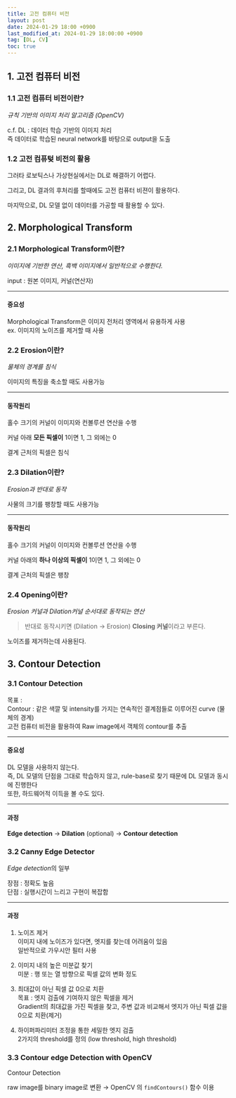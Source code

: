 ```yaml
---
title: 고전 컴퓨터 비전
layout: post
date: 2024-01-29 18:00 +0900
last_modified_at: 2024-01-29 18:00:00 +0900
tag: [DL, CV]
toc: true
---
```


## 1. 고전 컴퓨터 비전

### 1.1 고전 컴퓨터 비전이란?

*규칙 기반의 이미지 처리 알고리즘 (OpenCV)*

c.f. DL : 데이터 학습 기반의 이미지 처리<br>
즉 데이터로 학습된 neural network를 바탕으로 output을 도출

### 1.2 고전 컴퓨텆 비전의 활용

그러타 로보틱스나 가상현실에서는 DL로 해결하기 어렵다.

그리고, DL 결과의 후처리를 할때에도 고전 컴퓨터 비젼이 활용하다.

마지막으로, DL 모델 없이 데이터를 가공할 때 활용할 수 있다.

## 2. Morphological Transform

### 2.1 Morphological Transform이란?

*이미지에 기반한 연산, 흑백 이미지에서 일반적으로 수행한다.*

input : 원본 이미지, 커널(연산자)

---

#### 중요성

Morphological Transform은 이미지 전처리 영역에서 유용하게 사용<br>
ex. 이미지의 노이즈를 제거할 때 사용

### 2.2 Erosion이란?

*물체의 경계를 침식*

이미지의 특징을 축소할 때도 사용가능

---

#### 동작원리

홀수 크기의 커널이 이미지와 컨볼루션 연산을 수행

커널 아래 **모든 픽셀이** 1이면 1, 그 외에는 0

결계 근처의 픽셀은 침식

### 2.3 Dilation이란?

*Erosion과 반대로 동작*

사물의 크기를 팽창할 때도 사용가능

---

#### 동작원리

홀수 크기의 커널이 이미지와 컨볼루션 연산을 수행

커널 아래의 **하나 이상의 픽셀이** 1이면 1, 그 외에는 0

결계 근처의 픽셀은 팽창

### 2.4 Opening이란?

*Erosion 커널과 Dilation커널 순서대로 동작되는 연산*

>반대로 동작시키면 (Dilation $\rightarrow$ Erosion) **Closing 커널**이라고 부른다.

노이즈를 제거하는데 사용된다.

## 3. Contour Detection

### 3.1 Contour Detection

목표 : <br>Contour : 같은 색깔 및 intensity를 가지는 연속적인 결계점들로 이루어진 curve (물체의 경계)<br>고전 컴퓨터 비전을 활용하여 Raw image에서 객체의 contour를 추출

---

#### 중요성

DL 모델을 사용하지 않는다.<br>
즉, DL 모델의 단점을 그대로 학습하지 않고, rule-base로 찾기 때문에 DL 모델과 동시에 진행한다<br>
또한, 하드웨어적 이득을 볼 수도 있다.

---

#### 과정

**Edge detection** $\rightarrow$ **Dilation** (optional) $\rightarrow$ **Contour detection**

### 3.2 Canny Edge Detector

*Edge detection*의 일부

장점 : 정확도 높음<br>
단점 : 실행시간이 느리고 구현이 복잡함

---

#### 과정

1. 노이즈 제거<br>
이미지 내에 노이즈가 있다면, 엣지를 찾는데 어려움이 있음<br>
일반적으로 가우시안 필터 사용

2. 이미지 내의 높은 미분값 찾기<br>
미분 : 행 또는 열 방향으로 픽셀 값의 변화 정도

3. 최대값이 아닌 픽셀 값 0으로 치환<br>
목표 : 엣지 검출에 기여하지 않은 픽셀을 제거<br>
Gradient의 최대값을 가진 픽셀을 찾고, 주변 값과 비교해서 엣지가 아닌 픽셀 값을 0으로 치환(제거)

4. 하이퍼파리미터 조정을 통한 세밀한 엣지 검출<br>
2가지의 threshold를 정의 (low threshold, high threshold)

### 3.3 Contour edge Detection with OpenCV

Contour Detection

raw image를 binary image로 변환 $\rightarrow$ OpenCV 의 `findContours()` 함수 이용

